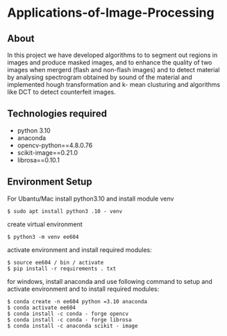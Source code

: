 # Applications-of-Image-Processing
## About
  In this project we have developed algorithms to to segment out regions in images and produce masked images, and to enhance the quality 
  of two images when mergerd (flash and non-flash images) and to detect material by analysing spectrogram obtained by sound of the 
  material and implemented hough transformation and k- mean clusturing and algorithms like DCT to detect counterfeit images.
## Technologies required
 * python 3.10
 * anaconda
 * opencv-python==4.8.0.76
 * scikit-image==0.21.0
 * librosa==0.10.1
## Environment Setup
  For Ubantu/Mac install python3.10 and install module venv
  ```
  $ sudo apt install python3 .10 - venv
  ```
  create virtual environment
  ```
  $ python3 -m venv ee604
  ```
  activate environment and install required modules:
  ```
  $ source ee604 / bin / activate
  $ pip install -r requirements . txt
  ```
  for windows, install anaconda and use following command to setup and activate environment and to install required modules:
  ```
  $ conda create -n ee604 python =3.10 anaconda
  $ conda activate ee604
  $ conda install -c conda - forge opencv
  $ conda install -c conda - forge librosa
  $ conda install -c anaconda scikit - image
  ```
